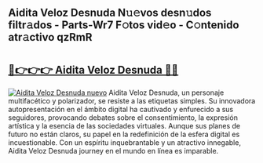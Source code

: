 ## Aidita Veloz Desnuda N𝚞𝚎vos desn𝚞dos filtr𝚊dos - Parts-Wr7 F𝚘tos vid𝚎o - C𝚘ntenido atr𝚊ctivo qzRmR

# <h2><a href="http://mb74xmm.tromn.icu/?c=Aidita+Veloz+Desnuda">🔗👉👉👉 Aidita Veloz Desnuda 🔗🔗</a></h2>

[![Aidita Veloz Desnuda nuevo](https://i.imgur.com/pEAQMta.gif)](http://mb74xmm.tromn.icu/?c=Aidita+Veloz+Desnuda)
Aidita Veloz Desnuda, un personaje multifacético y polarizador, se resiste a las etiquetas simples. Su innovadora autopresentación en el ámbito digital ha cautivado y enfurecido a sus seguidores, provocando debates sobre el consentimiento, la expresión artística y la esencia de las sociedades virtuales. Aunque sus planes de futuro no están claros, su papel en la redefinición de la esfera digital es incuestionable. Con un espíritu inquebrantable y un atractivo innegable, Aidita Veloz Desnuda journey en el mundo en línea es imparable.
